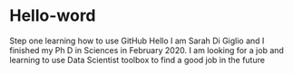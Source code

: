 # Hello-word
Step one learning how to use GitHub
Hello I am Sarah Di Giglio and I finished my Ph D in Sciences in February 2020.  I am looking for a job and learning to use Data Scientist toolbox to find a good job in the future 
